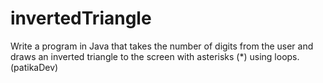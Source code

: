 # invertedTriangle
Write a program in Java that takes the number of digits from 
the user and draws an inverted triangle to the screen with asterisks (*) using loops.(patikaDev)
